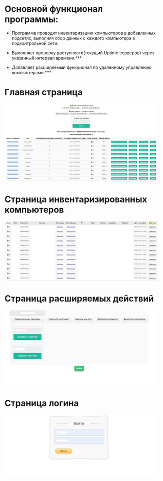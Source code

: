 #  Основной функционал программы: #
+ Программа проводит инвентаризацию компьютеров в добавленных подсетях, выполняя сбор данных с каждого компьютера в подконтрольной сети.

+ Выполняет проверку доступности(текущий Uptime серверов) через указанный интервал времени.***

+ Добавляет расширяемый функционал по удаленному управлению компьютерами.***

# Главная страница
![alt text](/ScreensProject/1.jpg "Главная страница")
# Страница инвентаризированных компьютеров
![alt text](/ScreensProject/4.jpg "инвентаризированных компьютеров")
# Страница расширяемых действий
![alt text](/ScreensProject/2.jpg "Страница действий")
# Страница логина
![alt text](/ScreensProject/3.jpg "Страница логина")
